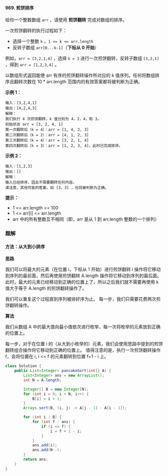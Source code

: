 #### 969. 煎饼排序

给你一个整数数组 `arr` ，请使用 **煎饼翻转** 完成对数组的排序。

一次煎饼翻转的执行过程如下：

- 选择一个整数 `k` ，`1 <= k <= arr.length`
- 反转子数组 `arr[0...k-1]`（**下标从 0 开始**）

例如，`arr = [3,2,1,4]` ，选择 `k = 3` 进行一次煎饼翻转，反转子数组 `[3,2,1]` ，得到 `arr = [1,2,3,4]` 。

以数组形式返回能使 arr 有序的煎饼翻转操作所对应的 k 值序列。任何将数组排序且翻转次数在 10 * arr.length 范围内的有效答案都将被判断为正确。

**示例 1：**

```shell
输入：[3,2,4,1]
输出：[4,2,4,3]
解释：
我们执行 4 次煎饼翻转，k 值分别为 4，2，4，和 3。
初始状态 arr = [3, 2, 4, 1]
第一次翻转后（k = 4）：arr = [1, 4, 2, 3]
第二次翻转后（k = 2）：arr = [4, 1, 2, 3]
第三次翻转后（k = 4）：arr = [3, 2, 1, 4]
第四次翻转后（k = 3）：arr = [1, 2, 3, 4]，此时已完成排序。 
```

**示例 2：**

```shell
输入：[1,2,3]
输出：[]
解释：
输入已经排序，因此不需要翻转任何内容。
请注意，其他可能的答案，如 [3，3] ，也将被判断为正确。
```

**提示：**

* 1 <= arr.length <= 100
* 1 <= arr[i] <= arr.length
* arr 中的所有整数互不相同（即，arr 是从 1 到 arr.length 整数的一个排列）

### 题解

#### 方法：从大到小排序

**思路**

我们可以将最大的元素（在位置 i，下标从 1 开始）进行煎饼翻转 i 操作将它移动到序列的最前面，然后再使用煎饼翻转 A.length 操作将它移动到序列的最后面。 此时，最大的元素已经移动到正确的位置上了，所以之后我们就不需要再使用 k 值大于等于 A.length 的煎饼翻转操作了。

我们可以重复这个过程直到序列被排好序为止。 每一步，我们只需要花费两次煎饼翻转操作。

**算法**

我们从数组 A 中的最大值向最小值依次进行枚举，每一次将枚举的元素放到正确的位置上。

每一步，对于在位置 i 的（从大到小枚举的）元素，我们会使用思路中提到的煎饼翻转组合操作将它移动到正确的位置上。 值得注意的是，执行一次煎饼翻转操作 f，会将位置在 i, i <= f 的元素翻转到位置 f+1 - i 上。

```java
class Solution {
    public List<Integer> pancakeSort(int[] A) {
        List<Integer> ans = new ArrayList();
        int N = A.length;

        Integer[] B = new Integer[N];
        for (int i = 0; i < N; i++) {
            B[i] = i + 1;
        }
        Arrays.sort(B, (i, j) -> A[j - 1] - A[i - 1]);

        for (int i : B) {
            for (int f : ans) {
                if (i <= f) {
                    i = f + 1 - i;
                }
            }
            ans.add(i);
            ans.add(N--);
        }
        return ans;
    }
}
```

